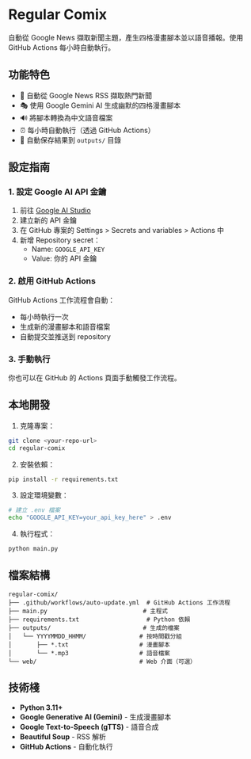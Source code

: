 # Regular Comix

自動從 Google News 擷取新聞主題，產生四格漫畫腳本並以語音播報。使用 GitHub Actions 每小時自動執行。

## 功能特色

- 📰 自動從 Google News RSS 擷取熱門新聞
- 🎭 使用 Google Gemini AI 生成幽默的四格漫畫腳本
- 🔊 將腳本轉換為中文語音檔案
- ⏰ 每小時自動執行（透過 GitHub Actions）
- 📁 自動保存結果到 `outputs/` 目錄

## 設定指南

### 1. 設定 Google AI API 金鑰

1. 前往 [Google AI Studio](https://makersuite.google.com/app/apikey)
2. 建立新的 API 金鑰
3. 在 GitHub 專案的 Settings > Secrets and variables > Actions 中
4. 新增 Repository secret：
   - Name: `GOOGLE_API_KEY`
   - Value: 你的 API 金鑰

### 2. 啟用 GitHub Actions

GitHub Actions 工作流程會自動：
- 每小時執行一次
- 生成新的漫畫腳本和語音檔案
- 自動提交並推送到 repository

### 3. 手動執行

你也可以在 GitHub 的 Actions 頁面手動觸發工作流程。

## 本地開發

1. 克隆專案：
```bash
git clone <your-repo-url>
cd regular-comix
```

2. 安裝依賴：
```bash
pip install -r requirements.txt
```

3. 設定環境變數：
```bash
# 建立 .env 檔案
echo "GOOGLE_API_KEY=your_api_key_here" > .env
```

4. 執行程式：
```bash
python main.py
```

## 檔案結構

```
regular-comix/
├── .github/workflows/auto-update.yml  # GitHub Actions 工作流程
├── main.py                           # 主程式
├── requirements.txt                   # Python 依賴
├── outputs/                          # 生成的檔案
│   └── YYYYMMDD_HHMM/               # 按時間戳分組
│       ├── *.txt                    # 漫畫腳本
│       └── *.mp3                    # 語音檔案
└── web/                             # Web 介面（可選）
```

## 技術棧

- **Python 3.11+**
- **Google Generative AI (Gemini)** - 生成漫畫腳本
- **Google Text-to-Speech (gTTS)** - 語音合成
- **Beautiful Soup** - RSS 解析
- **GitHub Actions** - 自動化執行
